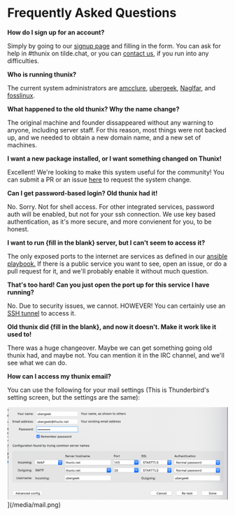 # Frequently Asked Questions

**How do I sign up for an account?**

Simply by going to our [signup page](/signup) and filling in the
form. You can ask for help in \#thunix on tilde.chat, or you can
[contact us](contact), if you run into any difficulties.

**Who is running thunix?**

The current system administrators are [amcclure](/~amcclure),
[ubergeek](/~ubergeek), [Naglfar](/~naglfar), and
[fosslinux](/~fosslinux).

**What happened to the old thunix? Why the name change?**

The original machine and founder dissappeared without any warning to
anyone, including server staff. For this reason, most things were not
backed up, and we needed to obtain a new domain name, and a new set of
machines.

**I want a new package installed, or I want something changed on
Thunix!**

Excellent! We're looking to make this system useful for the
community! You can submit a PR or an issue
[here](https://tildegit.org/thunix/ansible) to request the system
change.

**Can I get password-based login? Old thunix had it!**

No. Sorry. Not for
shell access. For other integrated services, password auth will be
enabled, but not for your ssh connection. We use key based
authentication, as it's more secure, and more convienent for you, to be
honest.

**I want to run {fill in the blank} server, but I can't seem to access
it?**

The only exposed ports to the internet are services as defined in
our [ansible playbook.](https://tildegit.org/thunix/ansible) If there is
a public service you want to see, open an issue, or do a pull request
for it, and we'll probably enable it without much question.

**That's too hard! Can you just open the port up for this service I have
running?**

No. Due to security issues, we cannot. HOWEVER! You can
certainly use an [SSH tunnel](https://duckduckgo.com/?q=ssh+tunnnel) to
access it.

**Old thunix did {fill in the blank}, and now it doesn't. Make it work
like it used to!**

There was a huge changeover. Maybe we can get
something going old thunix had, and maybe not. You can mention it in the
IRC channel, and we'll see what we can do.

**How can I access my thunix email?**

You can use the following for your
mail settings (This is Thunderbird's setting screen, but the settings
are the same):

![](/media/mail.png)](/media/mail.png)
